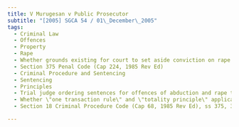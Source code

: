 ```yaml
---
title: V Murugesan v Public Prosecutor 
subtitle: "[2005] SGCA 54 / 01\_December\_2005"
tags:
  - Criminal Law
  - Offences
  - Property
  - Rape
  - Whether grounds existing for court to set aside conviction on rape offence
  - Section 375 Penal Code (Cap 224, 1985 Rev Ed)
  - Criminal Procedure and Sentencing
  - Sentencing
  - Principles
  - Trial judge ordering sentences for offences of abduction and rape to run consecutively
  - Whether \"one transaction rule\" and \"totality principle\" applicable
  - Section 18 Criminal Procedure Code (Cap 68, 1985 Rev Ed), ss 375, 376 Penal Code (Cap 224, 1985 Rev Ed)

---
```


